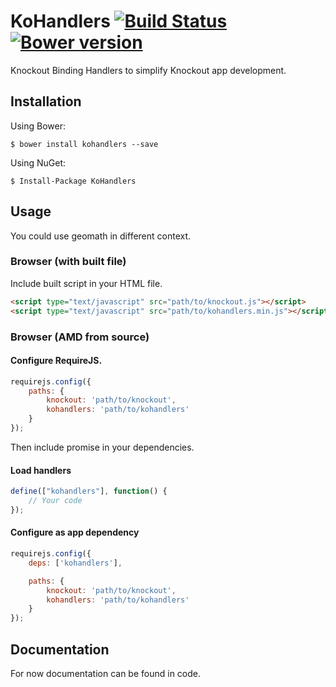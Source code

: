 ﻿# KoHandlers [![Build Status](https://travis-ci.org/spatools/kohandlers.png)](https://travis-ci.org/spatools/kohandlers) [![Bower version](https://badge.fury.io/bo/kohandlers.png)](http://badge.fury.io/bo/kohandlers)

Knockout Binding Handlers to simplify Knockout app development.

## Installation

Using Bower:

```console
$ bower install kohandlers --save
```

Using NuGet: 

```console
$ Install-Package KoHandlers
```

## Usage

You could use geomath in different context.

### Browser (with built file)

Include built script in your HTML file.

```html
<script type="text/javascript" src="path/to/knockout.js"></script>
<script type="text/javascript" src="path/to/kohandlers.min.js"></script>
```

### Browser (AMD from source)

#### Configure RequireJS.

```javascript
requirejs.config({
    paths: {
        knockout: 'path/to/knockout',
        kohandlers: 'path/to/kohandlers'
    }
});
```

Then include promise in your dependencies.

#### Load handlers

```javascript
define(["kohandlers"], function() {
    // Your code
});
```

#### Configure as app dependency

```javascript
requirejs.config({
    deps: ['kohandlers'],

    paths: {
        knockout: 'path/to/knockout',
        kohandlers: 'path/to/kohandlers'
    }
});
```

## Documentation

For now documentation can be found in code.